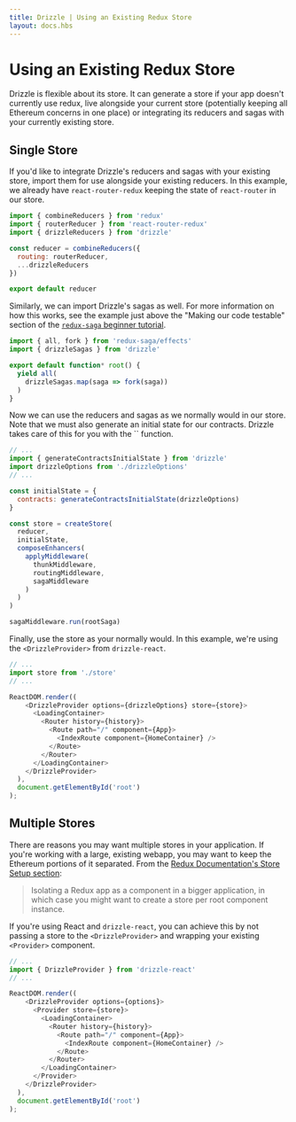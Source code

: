 ```yaml
---
title: Drizzle | Using an Existing Redux Store
layout: docs.hbs
---
```

# Using an Existing Redux Store

Drizzle is flexible about its store. It can generate a store if your app doesn't currently use redux, live alongside your current store (potentially keeping all Ethereum concerns in one place) or integrating its reducers and sagas with your currently existing store.

## Single Store

If you'd like to integrate Drizzle's reducers and sagas with your existing store, import them for use alongside your existing reducers. In this example, we already have `react-router-redux` keeping the state of `react-router` in our store.

```javascript
import { combineReducers } from 'redux'
import { routerReducer } from 'react-router-redux'
import { drizzleReducers } from 'drizzle'

const reducer = combineReducers({
  routing: routerReducer,
  ...drizzleReducers
})

export default reducer
```

Similarly, we can import Drizzle's sagas as well. For more information on how this works, see the example just above the "Making our code testable" section of the [`redux-saga` beginner tutorial](https://redux-saga.js.org/docs/introduction/BeginnerTutorial.html).

```javascript
import { all, fork } from 'redux-saga/effects'
import { drizzleSagas } from 'drizzle'

export default function* root() {
  yield all(
    drizzleSagas.map(saga => fork(saga))
  )
}
```

Now we can use the reducers and sagas as we normally would in our store. Note that we must also generate an initial state for our contracts. Drizzle takes care of this for you with the `` function.

```javascript
// ...
import { generateContractsInitialState } from 'drizzle'
import drizzleOptions from './drizzleOptions'
// ...

const initialState = {
  contracts: generateContractsInitialState(drizzleOptions)
}

const store = createStore(
  reducer,
  initialState,
  composeEnhancers(
    applyMiddleware(
      thunkMiddleware,
      routingMiddleware,
      sagaMiddleware
    )
  )
)

sagaMiddleware.run(rootSaga)
```

Finally, use the store as your normally would. In this example, we're using the `<DrizzleProvider>` from `drizzle-react`.

```javascript
// ...
import store from './store'
// ...

ReactDOM.render((
    <DrizzleProvider options={drizzleOptions} store={store}>
      <LoadingContainer>
        <Router history={history}>
          <Route path="/" component={App}>
            <IndexRoute component={HomeContainer} />
          </Route>
        </Router>
      </LoadingContainer>
    </DrizzleProvider>
  ),
  document.getElementById('root')
);
```

## Multiple Stores

There are reasons you may want multiple stores in your application. If you're working with a large, existing webapp, you may want to keep the Ethereum portions of it separated. From the [Redux Documentation's Store Setup section](https://redux.js.org/faq/store-setup#can-or-should-i-create-multiple-stores-can-i-import-my-store-directly-and-use-it-in-components-myself):

> Isolating a Redux app as a component in a bigger application, in which case you might want to create a store per root component instance.

If you're using React and `drizzle-react`, you can achieve this by not passing a store to the `<DrizzleProvider>` and wrapping your existing `<Provider>` component.

```javascript
// ...
import { DrizzleProvider } from 'drizzle-react'
// ...

ReactDOM.render((
    <DrizzleProvider options={options}>
      <Provider store={store}>
        <LoadingContainer>
          <Router history={history}>
            <Route path="/" component={App}>
              <IndexRoute component={HomeContainer} />
            </Route>
          </Router>
        </LoadingContainer>
      </Provider>
    </DrizzleProvider>
  ),
  document.getElementById('root')
);
```